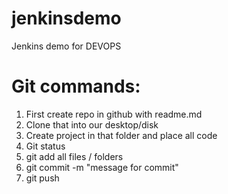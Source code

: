 # jenkinsdemo
Jenkins demo for DEVOPS

# Git commands:

1. First create repo in github with readme.md
2. Clone that into our desktop/disk
3. Create project in that folder and place all code
4. Git status
5. git add all files / folders
6. git commit -m "message for commit"
7. git push
